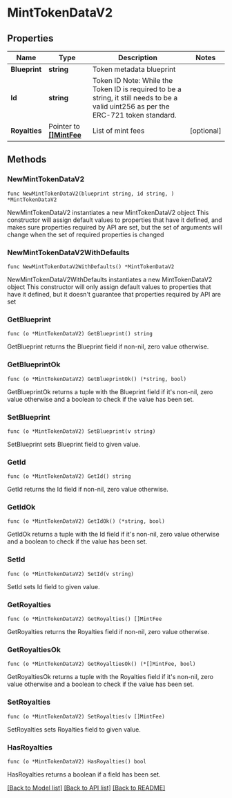 # MintTokenDataV2

## Properties

Name | Type | Description | Notes
------------ | ------------- | ------------- | -------------
**Blueprint** | **string** | Token metadata blueprint | 
**Id** | **string** | Token ID Note: While the Token ID is required to be a string, it still needs to be a valid uint256 as per the ERC-721 token standard. | 
**Royalties** | Pointer to [**[]MintFee**](MintFee.md) | List of mint fees | [optional] 

## Methods

### NewMintTokenDataV2

`func NewMintTokenDataV2(blueprint string, id string, ) *MintTokenDataV2`

NewMintTokenDataV2 instantiates a new MintTokenDataV2 object
This constructor will assign default values to properties that have it defined,
and makes sure properties required by API are set, but the set of arguments
will change when the set of required properties is changed

### NewMintTokenDataV2WithDefaults

`func NewMintTokenDataV2WithDefaults() *MintTokenDataV2`

NewMintTokenDataV2WithDefaults instantiates a new MintTokenDataV2 object
This constructor will only assign default values to properties that have it defined,
but it doesn't guarantee that properties required by API are set

### GetBlueprint

`func (o *MintTokenDataV2) GetBlueprint() string`

GetBlueprint returns the Blueprint field if non-nil, zero value otherwise.

### GetBlueprintOk

`func (o *MintTokenDataV2) GetBlueprintOk() (*string, bool)`

GetBlueprintOk returns a tuple with the Blueprint field if it's non-nil, zero value otherwise
and a boolean to check if the value has been set.

### SetBlueprint

`func (o *MintTokenDataV2) SetBlueprint(v string)`

SetBlueprint sets Blueprint field to given value.


### GetId

`func (o *MintTokenDataV2) GetId() string`

GetId returns the Id field if non-nil, zero value otherwise.

### GetIdOk

`func (o *MintTokenDataV2) GetIdOk() (*string, bool)`

GetIdOk returns a tuple with the Id field if it's non-nil, zero value otherwise
and a boolean to check if the value has been set.

### SetId

`func (o *MintTokenDataV2) SetId(v string)`

SetId sets Id field to given value.


### GetRoyalties

`func (o *MintTokenDataV2) GetRoyalties() []MintFee`

GetRoyalties returns the Royalties field if non-nil, zero value otherwise.

### GetRoyaltiesOk

`func (o *MintTokenDataV2) GetRoyaltiesOk() (*[]MintFee, bool)`

GetRoyaltiesOk returns a tuple with the Royalties field if it's non-nil, zero value otherwise
and a boolean to check if the value has been set.

### SetRoyalties

`func (o *MintTokenDataV2) SetRoyalties(v []MintFee)`

SetRoyalties sets Royalties field to given value.

### HasRoyalties

`func (o *MintTokenDataV2) HasRoyalties() bool`

HasRoyalties returns a boolean if a field has been set.


[[Back to Model list]](../README.md#documentation-for-models) [[Back to API list]](../README.md#documentation-for-api-endpoints) [[Back to README]](../README.md)



